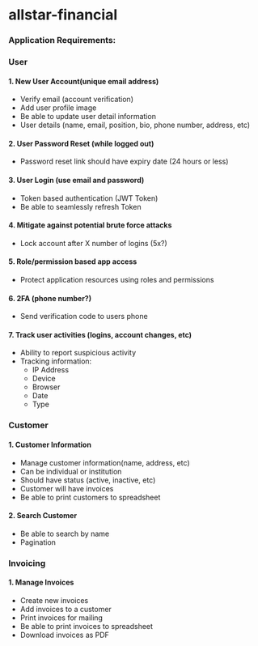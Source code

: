 # allstar-financial

### Application Requirements:

### User
#### 1. New User Account(unique email address)
   - Verify email (account verification)
   - Add user profile image
   - Be able to update user detail information
   - User details (name, email, position, bio, phone number, address, etc)
   
#### 2. User Password Reset (while logged out)
   - Password reset link should have expiry date (24 hours or less)

#### 3. User Login (use email and password)
   - Token based authentication (JWT Token)
   - Be able to seamlessly refresh Token

#### 4. Mitigate against potential brute force attacks
   - Lock account after X number of logins (5x?) 

#### 5. Role/permission based app access
   - Protect application resources using roles and permissions

#### 6. 2FA (phone number?)
   - Send verification code to users phone

#### 7. Track user activities (logins, account changes, etc)
   - Ability to report suspicious activity
   - Tracking information:
     - IP Address
     - Device
     - Browser
     - Date
     - Type

### Customer
#### 1. Customer Information
   - Manage customer information(name, address, etc)
   - Can be individual or institution
   - Should have status (active, inactive, etc)
   - Customer will have invoices
   - Be able to print customers to spreadsheet

#### 2. Search Customer
   - Be able to search by name
   - Pagination

### Invoicing
#### 1. Manage Invoices
   - Create new invoices
   - Add invoices to a customer
   - Print invoices for mailing
   - Be able to print invoices to spreadsheet
   - Download invoices as PDF